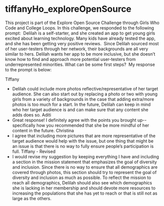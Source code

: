 # tiffanyHo_exploreOpenSource
This project is part of the Explore Open Source Challenge through Girls Who Code and College Loops. In this challenge, we responded to the following prompt:  Delilah is a self-starter, and she created an app to get young girls excited about learning technology. Many kids have already tested the app, and she has been getting very positive reviews.  Since Delilah sourced most of her user-testers through her network, their backgrounds are all very similar to hers. Delilah wants her app to be more inclusive, but she doesn’t know how to find and approach more potential user-testers from underrepresented minorities. What can be some first steps?  My response to the prompt is below:

Tiffany
* Delilah could include more photos reflective/representative of her target audience. She can also start out by replacing a photo or two with young girls from a variety of backgrounds in the case that adding extra/more photos is too much for a start. In the future, Delilah can keep in mind who her target audience is and can make sure that any content she adds does so.
Aditi
* Great response!  I definitely agree with the points you brought up--specifically how you recommended that she be more mindful of her content in the future.
Christina
* I agree that including more pictures that are more representative of the target audience would help with the issue, but one thing that might be an issue is that there is no way to fully ensure people’s participation is full.
Tiffany - Revised
* I would revise my suggestion by keeping everything I have and including a section in the mission statement that emphasizes the goal of diversity and inclusion.
Since there is no way to ensure that all demographics are covered through photos, this section should try to represent the goal of diversity and inclusion as much as possible.
To reflect the mission to reach all demographics, Delilah should also see which demographics she is lacking in her membership and should devote more resources to increasing the populations that she has yet to reach or that is still not as large as the others.
